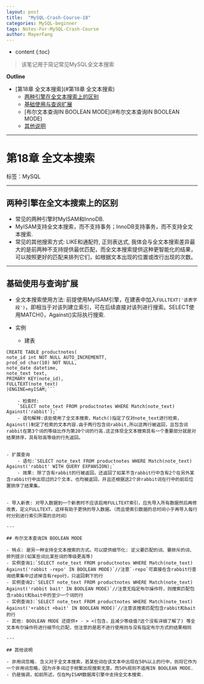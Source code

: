 ```yaml
---
layout: post
title:  "MySQL-Crash-Course-18"
categories: MySQL-beginner
tags: Notes-For-MySQL-Crash-Course
author: MayerFang
---
```


* content
{:toc}

>该笔记用于简记常见MySQL全文本搜索




**Outline**

- [第18章 全文本搜索](#第18章 全文本搜索)
	- [两种引擎在全文本搜索上的区别](#两种引擎在全文本搜索上的区别)
	- [基础使用与查询扩展](#基础使用与查询扩展)
	- [布尔文本查询IN BOOLEAN MODE](#布尔文本查询IN BOOLEAN MODE)
	- [其他说明](#其他说明)



---


# 第18章 全文本搜索

标签：MySQL

---

## 两种引擎在全文本搜索上的区别

- 常见的两种引擎时MyISAM和InnoDB.
- MyISAM支持全文本搜索，而不支持事务；InnoDB支持事务，而不支持全文本搜索.
- 常见的其他搜索方式: LIKE和通配符, 正则表达式, 我体会与全文本搜索差异最大的是前两种不支持提供最优匹配，而全文本搜索提供这种更智能化的结果，可以按照更好的匹配来排列它们，如根据文本出现的位置或改行出现的次数。 

---

## 基础使用与查询扩展
- 全文本搜索使用方法: 前提使用MyISAM引擎，在建表中加入`FULLTEXT('该表字段')`，即相当于对该列建立索引，可在后续直接对该列进行搜索。SELECT使用MATCH()，Against()实际执行搜索.

- 实例
	- 建表
```
CREATE TABLE productnotes(
note_id int NOT NULL AUTO_INCREMENTT,
prod_od char(10) NOT NULL,
note_date datetime,
note_text text,
PRIMARY KEY(note_id),
FULLTEXT(note_text)
)ENGINE=myISAM;```

	- 检索时:
	`SELECT note_text FROM productnotes WHERE Match(note_text) Against('rabbit');`
	- 语句解释:该处使用了全文本搜索，Match()指定了仅对note_text进行检索，Against()制定了检索的文本内容.由于两行包含词rabbit,所以这两行被返回，且包含词rabbit在第3个词的等级比作为第20个词的行高.这正体现全文本搜索具有一个重要部分就是对结果排序，具有较高等级的行先返回。


- 扩展查询
	- 语句:`SELECT note_text FROM productnotes WHERE Match(note_text) Against('rabbit' WITH QUERY EXPANSION);`
	- 效果: 除了含有rabbit的行被返回，还返回了如某不含rabbit行中含有2个在另外某含rabbit行中出现过的2个文本，也均被返回，并且还根据这2个非rabbit词在行中的前后位置排序了结果集。


- 导入新表: 对导入数据到一个新表时不应该启用FULLTEXT索引，应先导入所有数据然后再修改表，定义FULLTEXT，这样有助于更快的导入数据。（而且使索引数据的总时间小于再导入每行时分别进行索引所需的总时间）

---

## 布尔文本查询IN BOOLEAN MODE

- 特点: 是另一种支持全文本搜索的方式。可以提供细节化: 定义要匹配的词、要排斥的词、排列提示(如某些词比某些词的等级更高等)
- 实例查询1:`SELECT note_text FROM productnotes WHERE Match(note_text) Against('rabbit -repo' IN BOOLEAN MODE)`//注意`-repo`可直接在含rabbit行查询结果集中过滤掉含有repo行，只返回剩下的行
- 实例查询2:`SELECT note_text FROM productnotes WHERE Match(note_text) Against('rabbit bait' IN BOOLEAN MODE)`//注意无指定布尔操作符，则搜索匹配包含rabbit和bait中的至少一个词的行
- 实例查询3:`SELECT note_text FROM productnotes WHERE Match(note_text) Against('+rabbit +bait' IN BOOLEAN MODE)`//注意该搜索匹配包含rabbit和bait的行
- 其他: BOOLEAN MODE 还提供+ - > <(包含，且减少等级值?这个没有详细了解了) 等全文本布尔操作符进行细节化匹配，但注意的是若不进行使用则与没有指定布尔方式的结果相同

---

## 其他说明

- 非用词忽略. 含义对于全文本搜索，若某些词在该文本中出现在50%以上的行中，则将它作为一个非用词忽略，因为许多词过于频繁出现搜索无意。而50%规则不适用IN BOOLEAN MODE.
- 仍是强调，如前所述，仅在MyISAM数据库引擎中支持全文本搜索.